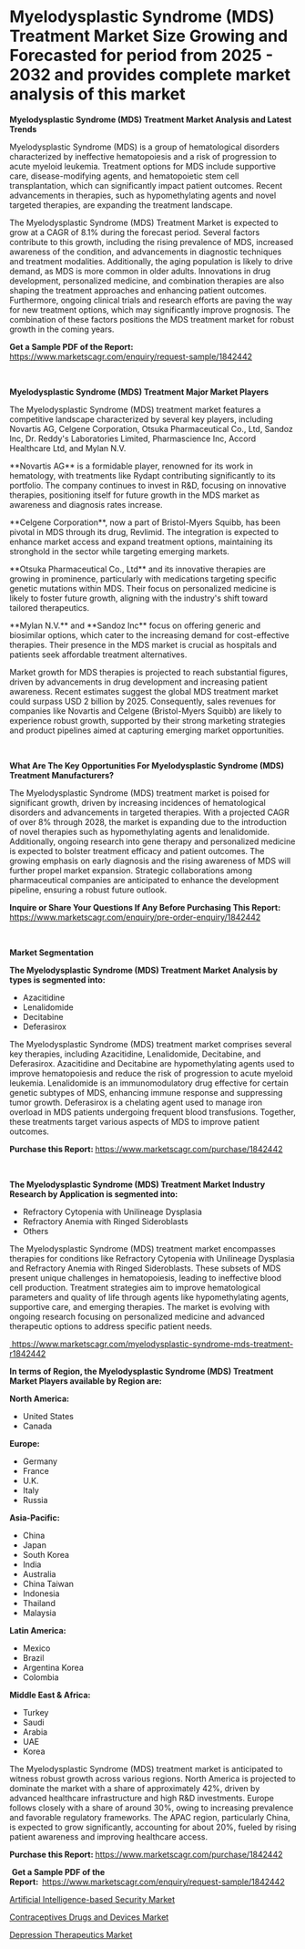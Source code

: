 <p><h1>Myelodysplastic Syndrome (MDS) Treatment Market Size Growing and Forecasted for period from 2025 - 2032 and provides complete market analysis of this market</h1></p><p><strong>Myelodysplastic Syndrome (MDS) Treatment Market Analysis and Latest Trends</strong></p>
<p><p>Myelodysplastic Syndrome (MDS) is a group of hematological disorders characterized by ineffective hematopoiesis and a risk of progression to acute myeloid leukemia. Treatment options for MDS include supportive care, disease-modifying agents, and hematopoietic stem cell transplantation, which can significantly impact patient outcomes. Recent advancements in therapies, such as hypomethylating agents and novel targeted therapies, are expanding the treatment landscape.</p><p>The Myelodysplastic Syndrome (MDS) Treatment Market is expected to grow at a CAGR of 8.1% during the forecast period. Several factors contribute to this growth, including the rising prevalence of MDS, increased awareness of the condition, and advancements in diagnostic techniques and treatment modalities. Additionally, the aging population is likely to drive demand, as MDS is more common in older adults. Innovations in drug development, personalized medicine, and combination therapies are also shaping the treatment approaches and enhancing patient outcomes. Furthermore, ongoing clinical trials and research efforts are paving the way for new treatment options, which may significantly improve prognosis. The combination of these factors positions the MDS treatment market for robust growth in the coming years.</p></p>
<p><strong>Get a Sample PDF of the Report:&nbsp;</strong> <a href="https://www.marketscagr.com/enquiry/request-sample/1842442?utm_campaign=2176&utm_medium=2&utm_source=Github&utm_content=ia&utm_term=26032025&utm_id=myelodysplastic-syndrome-mds-treatment">https://www.marketscagr.com/enquiry/request-sample/1842442</a></p>
<p>&nbsp;</p>
<p><strong>Myelodysplastic Syndrome (MDS) Treatment Major Market Players</strong></p>
<p><p>The Myelodysplastic Syndrome (MDS) treatment market features a competitive landscape characterized by several key players, including Novartis AG, Celgene Corporation, Otsuka Pharmaceutical Co., Ltd, Sandoz Inc, Dr. Reddy's Laboratories Limited, Pharmascience Inc, Accord Healthcare Ltd, and Mylan N.V. </p><p>**Novartis AG** is a formidable player, renowned for its work in hematology, with treatments like Rydapt contributing significantly to its portfolio. The company continues to invest in R&D, focusing on innovative therapies, positioning itself for future growth in the MDS market as awareness and diagnosis rates increase.</p><p>**Celgene Corporation**, now a part of Bristol-Myers Squibb, has been pivotal in MDS through its drug, Revlimid. The integration is expected to enhance market access and expand treatment options, maintaining its stronghold in the sector while targeting emerging markets.</p><p>**Otsuka Pharmaceutical Co., Ltd** and its innovative therapies are growing in prominence, particularly with medications targeting specific genetic mutations within MDS. Their focus on personalized medicine is likely to foster future growth, aligning with the industry's shift toward tailored therapeutics.</p><p>**Mylan N.V.** and **Sandoz Inc** focus on offering generic and biosimilar options, which cater to the increasing demand for cost-effective therapies. Their presence in the MDS market is crucial as hospitals and patients seek affordable treatment alternatives.</p><p>Market growth for MDS therapies is projected to reach substantial figures, driven by advancements in drug development and increasing patient awareness. Recent estimates suggest the global MDS treatment market could surpass USD 2 billion by 2025. Consequently, sales revenues for companies like Novartis and Celgene (Bristol-Myers Squibb) are likely to experience robust growth, supported by their strong marketing strategies and product pipelines aimed at capturing emerging market opportunities.</p></p>
<p>&nbsp;</p>
<p><strong>What Are The Key Opportunities For Myelodysplastic Syndrome (MDS) Treatment Manufacturers?</strong></p>
<p><p>The Myelodysplastic Syndrome (MDS) treatment market is poised for significant growth, driven by increasing incidences of hematological disorders and advancements in targeted therapies. With a projected CAGR of over 8% through 2028, the market is expanding due to the introduction of novel therapies such as hypomethylating agents and lenalidomide. Additionally, ongoing research into gene therapy and personalized medicine is expected to bolster treatment efficacy and patient outcomes. The growing emphasis on early diagnosis and the rising awareness of MDS will further propel market expansion. Strategic collaborations among pharmaceutical companies are anticipated to enhance the development pipeline, ensuring a robust future outlook.</p></p>
<p><strong>Inquire or Share Your Questions If Any Before Purchasing This Report:</strong> <a href="https://www.marketscagr.com/enquiry/pre-order-enquiry/1842442?utm_campaign=2176&utm_medium=2&utm_source=Github&utm_content=ia&utm_term=26032025&utm_id=myelodysplastic-syndrome-mds-treatment">https://www.marketscagr.com/enquiry/pre-order-enquiry/1842442</a></p>
<p>&nbsp;</p>
<p><strong>Market Segmentation</strong></p>
<p><strong>The Myelodysplastic Syndrome (MDS) Treatment Market Analysis by types is segmented into:</strong></p>
<p><ul><li>Azacitidine</li><li>Lenalidomide</li><li>Decitabine</li><li>Deferasirox</li></ul></p>
<p><p>The Myelodysplastic Syndrome (MDS) treatment market comprises several key therapies, including Azacitidine, Lenalidomide, Decitabine, and Deferasirox. Azacitidine and Decitabine are hypomethylating agents used to improve hematopoiesis and reduce the risk of progression to acute myeloid leukemia. Lenalidomide is an immunomodulatory drug effective for certain genetic subtypes of MDS, enhancing immune response and suppressing tumor growth. Deferasirox is a chelating agent used to manage iron overload in MDS patients undergoing frequent blood transfusions. Together, these treatments target various aspects of MDS to improve patient outcomes.</p></p>
<p><strong>Purchase this Report:&nbsp;</strong><a href="https://www.marketscagr.com/purchase/1842442?utm_campaign=2176&utm_medium=2&utm_source=Github&utm_content=ia&utm_term=26032025&utm_id=myelodysplastic-syndrome-mds-treatment">https://www.marketscagr.com/purchase/1842442</a></p>
<p>&nbsp;</p>
<p><strong>The Myelodysplastic Syndrome (MDS) Treatment Market Industry Research by Application is segmented into:</strong></p>
<p><ul><li>Refractory Cytopenia with Unilineage Dysplasia</li><li>Refractory Anemia with Ringed Sideroblasts</li><li>Others</li></ul></p>
<p><p>The Myelodysplastic Syndrome (MDS) treatment market encompasses therapies for conditions like Refractory Cytopenia with Unilineage Dysplasia and Refractory Anemia with Ringed Sideroblasts. These subsets of MDS present unique challenges in hematopoiesis, leading to ineffective blood cell production. Treatment strategies aim to improve hematological parameters and quality of life through agents like hypomethylating agents, supportive care, and emerging therapies. The market is evolving with ongoing research focusing on personalized medicine and advanced therapeutic options to address specific patient needs.</p></p>
<p><a href="https://www.marketscagr.com/myelodysplastic-syndrome-mds-treatment-r1842442?utm_campaign=2176&utm_medium=2&utm_source=Github&utm_content=ia&utm_term=26032025&utm_id=myelodysplastic-syndrome-mds-treatment">&nbsp;https://www.marketscagr.com/myelodysplastic-syndrome-mds-treatment-r1842442</a></p>
<p><strong>In terms of Region, the Myelodysplastic Syndrome (MDS) Treatment Market Players available by Region are:</strong></p>
<p>
    <p> <strong> North America: </strong>
        <ul>
            <li>United States</li>
            <li>Canada</li>
        </ul>
        </p> 
    <p> <strong> Europe: </strong>
        <ul>
            <li>Germany</li>
            <li>France</li>
            <li>U.K.</li>
            <li>Italy</li>
            <li>Russia</li>
        </ul>
        </p> 
    <p> <strong> Asia-Pacific: </strong>
        <ul>
            <li>China</li>
            <li>Japan</li>
            <li>South Korea</li>
            <li>India</li>
            <li>Australia</li>
            <li>China Taiwan</li>
            <li>Indonesia</li>
            <li>Thailand</li>
            <li>Malaysia</li>
        </ul>
        </p> 
    <p> <strong> Latin America: </strong>
        <ul>
            <li>Mexico</li>
            <li>Brazil</li>
            <li>Argentina Korea</li>
            <li>Colombia</li>
        </ul>
        </p> 
    <p> <strong> Middle East & Africa: </strong>
        <ul>
            <li>Turkey</li>
            <li>Saudi</li>
            <li>Arabia</li>
            <li>UAE</li>
            <li>Korea</li>
        </ul>
    </p>
    </p>
<p><p>The Myelodysplastic Syndrome (MDS) treatment market is anticipated to witness robust growth across various regions. North America is projected to dominate the market with a share of approximately 42%, driven by advanced healthcare infrastructure and high R&D investments. Europe follows closely with a share of around 30%, owing to increasing prevalence and favorable regulatory frameworks. The APAC region, particularly China, is expected to grow significantly, accounting for about 20%, fueled by rising patient awareness and improving healthcare access.</p></p>
<p><strong>Purchase this Report: </strong><a href="https://www.marketscagr.com/purchase/1842442?utm_campaign=2176&utm_medium=2&utm_source=Github&utm_content=ia&utm_term=26032025&utm_id=myelodysplastic-syndrome-mds-treatment">https://www.marketscagr.com/purchase/1842442</a></p>
<p>&nbsp;<strong>Get a Sample PDF of the Report:&nbsp;&nbsp;</strong><a href="https://www.marketscagr.com/enquiry/request-sample/1842442?utm_campaign=2176&utm_medium=2&utm_source=Github&utm_content=ia&utm_term=26032025&utm_id=myelodysplastic-syndrome-mds-treatment">https://www.marketscagr.com/enquiry/request-sample/1842442</a></p>
<p><strong></strong></p>
<p><p><a href="https://github.com/baraohinze3x/Market-Research-Report-List-1/blob/main/artificial-intelligence-based-security-market.md?utm_campaign=2176&utm_medium=2&utm_source=Github&utm_content=ia&utm_term=26032025&utm_id=myelodysplastic-syndrome-mds-treatment">Artificial Intelligence-based Security Market</a></p><p><a href="https://github.com/santosh758595/Market-Research-Report-List-7/blob/main/contraceptives-drugs-and-devices-market.md?utm_campaign=2176&utm_medium=2&utm_source=Github&utm_content=ia&utm_term=26032025&utm_id=myelodysplastic-syndrome-mds-treatment">Contraceptives Drugs and Devices Market</a></p><p><a href="https://github.com/elizabethdagraca/Market-Research-Report-List-5/blob/main/depression-therapeutics-market.md?utm_campaign=2176&utm_medium=2&utm_source=Github&utm_content=ia&utm_term=26032025&utm_id=myelodysplastic-syndrome-mds-treatment">Depression Therapeutics Market</a></p></p>